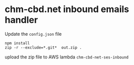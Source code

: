 # chm-cbd.net inbound emails handler

Update the `config.json` file

```
npm install
zip -r --exclude=*.git*  out.zip . 
```

upload the zip file to AWS lambda `chm-cbd-net-ses-inbound`
